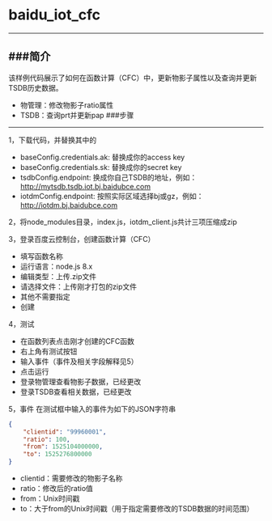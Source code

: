 # baidu_iot_cfc
----------
###简介
----------
该样例代码展示了如何在函数计算（CFC）中，更新物影子属性以及查询并更新TSDB历史数据。
- 物管理：修改物影子ratio属性
- TSDB：查询prt并更新pap
###步骤
----------
1，下载代码，并替换其中的
- baseConfig.credentials.ak: 替换成你的access key
- baseConfig.credentials.sk: 替换成你的secret key
- tsdbConfig.endpoint: 换成你自己TSDB的地址，例如： http://mytsdb.tsdb.iot.bj.baidubce.com
- iotdmConfig.endpoint: 按照实际区域选择bj或gz，例如：http://iotdm.bj.baidubce.com

2，将node_modules目录，index.js，iotdm_client.js共计三项压缩成zip

3，登录百度云控制台，创建函数计算（CFC）
- 填写函数名称
- 运行语言：node.js 8.x
- 编辑类型：上传.zip文件
- 请选择文件：上传刚才打包的zip文件
- 其他不需要指定
- 创建

4，测试
- 在函数列表点击刚才创建的CFC函数
- 右上角有测试按钮
- 输入事件（事件及相关字段解释见5）
- 点击运行
- 登录物管理查看物影子数据，已经更改
- 登录TSDB查看相关数据，已经更改

5，事件
在测试框中输入的事件为如下的JSON字符串
``` json
{
	"clientid": "99960001",
	"ratio": 100,
	"from": 1525104000000,
	"to": 1525276800000
}
```
- clientid：需要修改的物影子名称
- ratio：修改后的ratio值
- from：Unix时间戳
- to：大于from的Unix时间戳（用于指定需要修改的TSDB数据的时间范围）